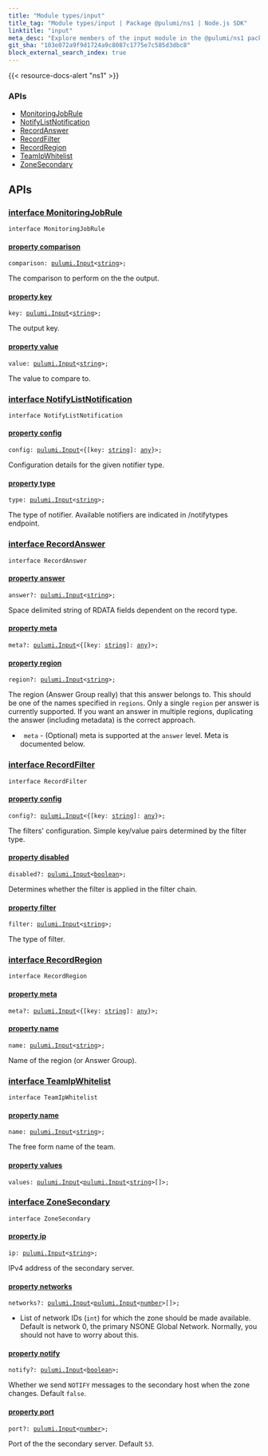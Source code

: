 ```yaml
---
title: "Module types/input"
title_tag: "Module types/input | Package @pulumi/ns1 | Node.js SDK"
linktitle: "input"
meta_desc: "Explore members of the input module in the @pulumi/ns1 package."
git_sha: "103e072a9f9d1724a9c8087c1775e7c585d3dbc8"
block_external_search_index: true
---
```


<!-- WARNING: this page was generated by a tool. Do not edit it by hand. -->
<!-- To change it, please see https://github.com/pulumi/docs/tree/master/tools/tscdocgen. -->

{{< resource-docs-alert "ns1" >}}






<h3>APIs</h3>
<ul class="api">
    <li><a href="#MonitoringJobRule"><span class="symbol api"></span>MonitoringJobRule</a></li>
    <li><a href="#NotifyListNotification"><span class="symbol api"></span>NotifyListNotification</a></li>
    <li><a href="#RecordAnswer"><span class="symbol api"></span>RecordAnswer</a></li>
    <li><a href="#RecordFilter"><span class="symbol api"></span>RecordFilter</a></li>
    <li><a href="#RecordRegion"><span class="symbol api"></span>RecordRegion</a></li>
    <li><a href="#TeamIpWhitelist"><span class="symbol api"></span>TeamIpWhitelist</a></li>
    <li><a href="#ZoneSecondary"><span class="symbol api"></span>ZoneSecondary</a></li>
</ul>




<h2 id="apis">APIs</h2>
<h3 class="pdoc-module-header" id="MonitoringJobRule" data-link-title="MonitoringJobRule">
    <a href="https://github.com/pulumi/pulumi-ns1/blob/103e072a9f9d1724a9c8087c1775e7c585d3dbc8/sdk/nodejs/types/input.ts#L7">
        interface <strong>MonitoringJobRule</strong>
    </a>
</h3>

<pre class="highlight"><code><span class='kr'>interface</span> <span class='nx'>MonitoringJobRule</span></code></pre>
<h4 class="pdoc-member-header" id="MonitoringJobRule-comparison">
<a class="pdoc-child-name" href="https://github.com/pulumi/pulumi-ns1/blob/103e072a9f9d1724a9c8087c1775e7c585d3dbc8/sdk/nodejs/types/input.ts#L11">property <b>comparison</b></a>
</h4>

<pre class="highlight"><code><span class='kd'></span>comparison: <a href='/docs/reference/pkg/nodejs/pulumi/pulumi/#Input'>pulumi.Input</a>&lt;<span class='kd'><a href='https://developer.mozilla.org/en-US/docs/Web/JavaScript/Reference/Global_Objects/String'>string</a></span>&gt;;</code></pre>

The comparison to perform on the the output.

<h4 class="pdoc-member-header" id="MonitoringJobRule-key">
<a class="pdoc-child-name" href="https://github.com/pulumi/pulumi-ns1/blob/103e072a9f9d1724a9c8087c1775e7c585d3dbc8/sdk/nodejs/types/input.ts#L15">property <b>key</b></a>
</h4>

<pre class="highlight"><code><span class='kd'></span>key: <a href='/docs/reference/pkg/nodejs/pulumi/pulumi/#Input'>pulumi.Input</a>&lt;<span class='kd'><a href='https://developer.mozilla.org/en-US/docs/Web/JavaScript/Reference/Global_Objects/String'>string</a></span>&gt;;</code></pre>

The output key.

<h4 class="pdoc-member-header" id="MonitoringJobRule-value">
<a class="pdoc-child-name" href="https://github.com/pulumi/pulumi-ns1/blob/103e072a9f9d1724a9c8087c1775e7c585d3dbc8/sdk/nodejs/types/input.ts#L19">property <b>value</b></a>
</h4>

<pre class="highlight"><code><span class='kd'></span>value: <a href='/docs/reference/pkg/nodejs/pulumi/pulumi/#Input'>pulumi.Input</a>&lt;<span class='kd'><a href='https://developer.mozilla.org/en-US/docs/Web/JavaScript/Reference/Global_Objects/String'>string</a></span>&gt;;</code></pre>

The value to compare to.

<h3 class="pdoc-module-header" id="NotifyListNotification" data-link-title="NotifyListNotification">
    <a href="https://github.com/pulumi/pulumi-ns1/blob/103e072a9f9d1724a9c8087c1775e7c585d3dbc8/sdk/nodejs/types/input.ts#L22">
        interface <strong>NotifyListNotification</strong>
    </a>
</h3>

<pre class="highlight"><code><span class='kr'>interface</span> <span class='nx'>NotifyListNotification</span></code></pre>
<h4 class="pdoc-member-header" id="NotifyListNotification-config">
<a class="pdoc-child-name" href="https://github.com/pulumi/pulumi-ns1/blob/103e072a9f9d1724a9c8087c1775e7c585d3dbc8/sdk/nodejs/types/input.ts#L26">property <b>config</b></a>
</h4>

<pre class="highlight"><code><span class='kd'></span>config: <a href='/docs/reference/pkg/nodejs/pulumi/pulumi/#Input'>pulumi.Input</a>&lt;{[key: <span class='kd'><a href='https://developer.mozilla.org/en-US/docs/Web/JavaScript/Reference/Global_Objects/String'>string</a></span>]: <span class='kd'><a href='https://www.typescriptlang.org/docs/handbook/basic-types.html#any'>any</a></span>}&gt;;</code></pre>

Configuration details for the given notifier type.

<h4 class="pdoc-member-header" id="NotifyListNotification-type">
<a class="pdoc-child-name" href="https://github.com/pulumi/pulumi-ns1/blob/103e072a9f9d1724a9c8087c1775e7c585d3dbc8/sdk/nodejs/types/input.ts#L30">property <b>type</b></a>
</h4>

<pre class="highlight"><code><span class='kd'></span>type: <a href='/docs/reference/pkg/nodejs/pulumi/pulumi/#Input'>pulumi.Input</a>&lt;<span class='kd'><a href='https://developer.mozilla.org/en-US/docs/Web/JavaScript/Reference/Global_Objects/String'>string</a></span>&gt;;</code></pre>

The type of notifier. Available notifiers are indicated in /notifytypes endpoint.

<h3 class="pdoc-module-header" id="RecordAnswer" data-link-title="RecordAnswer">
    <a href="https://github.com/pulumi/pulumi-ns1/blob/103e072a9f9d1724a9c8087c1775e7c585d3dbc8/sdk/nodejs/types/input.ts#L33">
        interface <strong>RecordAnswer</strong>
    </a>
</h3>

<pre class="highlight"><code><span class='kr'>interface</span> <span class='nx'>RecordAnswer</span></code></pre>
<h4 class="pdoc-member-header" id="RecordAnswer-answer">
<a class="pdoc-child-name" href="https://github.com/pulumi/pulumi-ns1/blob/103e072a9f9d1724a9c8087c1775e7c585d3dbc8/sdk/nodejs/types/input.ts#L37">property <b>answer</b></a>
</h4>

<pre class="highlight"><code><span class='kd'></span>answer?: <a href='/docs/reference/pkg/nodejs/pulumi/pulumi/#Input'>pulumi.Input</a>&lt;<span class='kd'><a href='https://developer.mozilla.org/en-US/docs/Web/JavaScript/Reference/Global_Objects/String'>string</a></span>&gt;;</code></pre>

Space delimited string of RDATA fields dependent on the record type.

<h4 class="pdoc-member-header" id="RecordAnswer-meta">
<a class="pdoc-child-name" href="https://github.com/pulumi/pulumi-ns1/blob/103e072a9f9d1724a9c8087c1775e7c585d3dbc8/sdk/nodejs/types/input.ts#L38">property <b>meta</b></a>
</h4>

<pre class="highlight"><code><span class='kd'></span>meta?: <a href='/docs/reference/pkg/nodejs/pulumi/pulumi/#Input'>pulumi.Input</a>&lt;{[key: <span class='kd'><a href='https://developer.mozilla.org/en-US/docs/Web/JavaScript/Reference/Global_Objects/String'>string</a></span>]: <span class='kd'><a href='https://www.typescriptlang.org/docs/handbook/basic-types.html#any'>any</a></span>}&gt;;</code></pre>
<h4 class="pdoc-member-header" id="RecordAnswer-region">
<a class="pdoc-child-name" href="https://github.com/pulumi/pulumi-ns1/blob/103e072a9f9d1724a9c8087c1775e7c585d3dbc8/sdk/nodejs/types/input.ts#L48">property <b>region</b></a>
</h4>

<pre class="highlight"><code><span class='kd'></span>region?: <a href='/docs/reference/pkg/nodejs/pulumi/pulumi/#Input'>pulumi.Input</a>&lt;<span class='kd'><a href='https://developer.mozilla.org/en-US/docs/Web/JavaScript/Reference/Global_Objects/String'>string</a></span>&gt;;</code></pre>

The region (Answer Group really) that this answer
belongs to. This should be one of the names specified in `regions`. Only a
single `region` per answer is currently supported. If you want an answer in
multiple regions, duplicating the answer (including metadata) is the correct
approach.
* ` meta` - (Optional) meta is supported at the `answer` level. Meta
is documented below.

<h3 class="pdoc-module-header" id="RecordFilter" data-link-title="RecordFilter">
    <a href="https://github.com/pulumi/pulumi-ns1/blob/103e072a9f9d1724a9c8087c1775e7c585d3dbc8/sdk/nodejs/types/input.ts#L51">
        interface <strong>RecordFilter</strong>
    </a>
</h3>

<pre class="highlight"><code><span class='kr'>interface</span> <span class='nx'>RecordFilter</span></code></pre>
<h4 class="pdoc-member-header" id="RecordFilter-config">
<a class="pdoc-child-name" href="https://github.com/pulumi/pulumi-ns1/blob/103e072a9f9d1724a9c8087c1775e7c585d3dbc8/sdk/nodejs/types/input.ts#L56">property <b>config</b></a>
</h4>

<pre class="highlight"><code><span class='kd'></span>config?: <a href='/docs/reference/pkg/nodejs/pulumi/pulumi/#Input'>pulumi.Input</a>&lt;{[key: <span class='kd'><a href='https://developer.mozilla.org/en-US/docs/Web/JavaScript/Reference/Global_Objects/String'>string</a></span>]: <span class='kd'><a href='https://www.typescriptlang.org/docs/handbook/basic-types.html#any'>any</a></span>}&gt;;</code></pre>

The filters' configuration. Simple key/value pairs
determined by the filter type.

<h4 class="pdoc-member-header" id="RecordFilter-disabled">
<a class="pdoc-child-name" href="https://github.com/pulumi/pulumi-ns1/blob/103e072a9f9d1724a9c8087c1775e7c585d3dbc8/sdk/nodejs/types/input.ts#L61">property <b>disabled</b></a>
</h4>

<pre class="highlight"><code><span class='kd'></span>disabled?: <a href='/docs/reference/pkg/nodejs/pulumi/pulumi/#Input'>pulumi.Input</a>&lt;<span class='kd'><a href='https://developer.mozilla.org/en-US/docs/Web/JavaScript/Reference/Global_Objects/Boolean'>boolean</a></span>&gt;;</code></pre>

Determines whether the filter is applied in the
filter chain.

<h4 class="pdoc-member-header" id="RecordFilter-filter">
<a class="pdoc-child-name" href="https://github.com/pulumi/pulumi-ns1/blob/103e072a9f9d1724a9c8087c1775e7c585d3dbc8/sdk/nodejs/types/input.ts#L65">property <b>filter</b></a>
</h4>

<pre class="highlight"><code><span class='kd'></span>filter: <a href='/docs/reference/pkg/nodejs/pulumi/pulumi/#Input'>pulumi.Input</a>&lt;<span class='kd'><a href='https://developer.mozilla.org/en-US/docs/Web/JavaScript/Reference/Global_Objects/String'>string</a></span>&gt;;</code></pre>

The type of filter.

<h3 class="pdoc-module-header" id="RecordRegion" data-link-title="RecordRegion">
    <a href="https://github.com/pulumi/pulumi-ns1/blob/103e072a9f9d1724a9c8087c1775e7c585d3dbc8/sdk/nodejs/types/input.ts#L68">
        interface <strong>RecordRegion</strong>
    </a>
</h3>

<pre class="highlight"><code><span class='kr'>interface</span> <span class='nx'>RecordRegion</span></code></pre>
<h4 class="pdoc-member-header" id="RecordRegion-meta">
<a class="pdoc-child-name" href="https://github.com/pulumi/pulumi-ns1/blob/103e072a9f9d1724a9c8087c1775e7c585d3dbc8/sdk/nodejs/types/input.ts#L69">property <b>meta</b></a>
</h4>

<pre class="highlight"><code><span class='kd'></span>meta?: <a href='/docs/reference/pkg/nodejs/pulumi/pulumi/#Input'>pulumi.Input</a>&lt;{[key: <span class='kd'><a href='https://developer.mozilla.org/en-US/docs/Web/JavaScript/Reference/Global_Objects/String'>string</a></span>]: <span class='kd'><a href='https://www.typescriptlang.org/docs/handbook/basic-types.html#any'>any</a></span>}&gt;;</code></pre>
<h4 class="pdoc-member-header" id="RecordRegion-name">
<a class="pdoc-child-name" href="https://github.com/pulumi/pulumi-ns1/blob/103e072a9f9d1724a9c8087c1775e7c585d3dbc8/sdk/nodejs/types/input.ts#L73">property <b>name</b></a>
</h4>

<pre class="highlight"><code><span class='kd'></span>name: <a href='/docs/reference/pkg/nodejs/pulumi/pulumi/#Input'>pulumi.Input</a>&lt;<span class='kd'><a href='https://developer.mozilla.org/en-US/docs/Web/JavaScript/Reference/Global_Objects/String'>string</a></span>&gt;;</code></pre>

Name of the region (or Answer Group).

<h3 class="pdoc-module-header" id="TeamIpWhitelist" data-link-title="TeamIpWhitelist">
    <a href="https://github.com/pulumi/pulumi-ns1/blob/103e072a9f9d1724a9c8087c1775e7c585d3dbc8/sdk/nodejs/types/input.ts#L76">
        interface <strong>TeamIpWhitelist</strong>
    </a>
</h3>

<pre class="highlight"><code><span class='kr'>interface</span> <span class='nx'>TeamIpWhitelist</span></code></pre>
<h4 class="pdoc-member-header" id="TeamIpWhitelist-name">
<a class="pdoc-child-name" href="https://github.com/pulumi/pulumi-ns1/blob/103e072a9f9d1724a9c8087c1775e7c585d3dbc8/sdk/nodejs/types/input.ts#L80">property <b>name</b></a>
</h4>

<pre class="highlight"><code><span class='kd'></span>name: <a href='/docs/reference/pkg/nodejs/pulumi/pulumi/#Input'>pulumi.Input</a>&lt;<span class='kd'><a href='https://developer.mozilla.org/en-US/docs/Web/JavaScript/Reference/Global_Objects/String'>string</a></span>&gt;;</code></pre>

The free form name of the team.

<h4 class="pdoc-member-header" id="TeamIpWhitelist-values">
<a class="pdoc-child-name" href="https://github.com/pulumi/pulumi-ns1/blob/103e072a9f9d1724a9c8087c1775e7c585d3dbc8/sdk/nodejs/types/input.ts#L81">property <b>values</b></a>
</h4>

<pre class="highlight"><code><span class='kd'></span>values: <a href='/docs/reference/pkg/nodejs/pulumi/pulumi/#Input'>pulumi.Input</a>&lt;<a href='/docs/reference/pkg/nodejs/pulumi/pulumi/#Input'>pulumi.Input</a>&lt;<span class='kd'><a href='https://developer.mozilla.org/en-US/docs/Web/JavaScript/Reference/Global_Objects/String'>string</a></span>&gt;[]&gt;;</code></pre>
<h3 class="pdoc-module-header" id="ZoneSecondary" data-link-title="ZoneSecondary">
    <a href="https://github.com/pulumi/pulumi-ns1/blob/103e072a9f9d1724a9c8087c1775e7c585d3dbc8/sdk/nodejs/types/input.ts#L84">
        interface <strong>ZoneSecondary</strong>
    </a>
</h3>

<pre class="highlight"><code><span class='kr'>interface</span> <span class='nx'>ZoneSecondary</span></code></pre>
<h4 class="pdoc-member-header" id="ZoneSecondary-ip">
<a class="pdoc-child-name" href="https://github.com/pulumi/pulumi-ns1/blob/103e072a9f9d1724a9c8087c1775e7c585d3dbc8/sdk/nodejs/types/input.ts#L88">property <b>ip</b></a>
</h4>

<pre class="highlight"><code><span class='kd'></span>ip: <a href='/docs/reference/pkg/nodejs/pulumi/pulumi/#Input'>pulumi.Input</a>&lt;<span class='kd'><a href='https://developer.mozilla.org/en-US/docs/Web/JavaScript/Reference/Global_Objects/String'>string</a></span>&gt;;</code></pre>

IPv4 address of the secondary server.

<h4 class="pdoc-member-header" id="ZoneSecondary-networks">
<a class="pdoc-child-name" href="https://github.com/pulumi/pulumi-ns1/blob/103e072a9f9d1724a9c8087c1775e7c585d3dbc8/sdk/nodejs/types/input.ts#L94">property <b>networks</b></a>
</h4>

<pre class="highlight"><code><span class='kd'></span>networks?: <a href='/docs/reference/pkg/nodejs/pulumi/pulumi/#Input'>pulumi.Input</a>&lt;<a href='/docs/reference/pkg/nodejs/pulumi/pulumi/#Input'>pulumi.Input</a>&lt;<span class='kd'><a href='https://developer.mozilla.org/en-US/docs/Web/JavaScript/Reference/Global_Objects/Number'>number</a></span>&gt;[]&gt;;</code></pre>

- List of network IDs (`int`) for which the zone
should be made available. Default is network 0, the primary NSONE Global
Network. Normally, you should not have to worry about this.

<h4 class="pdoc-member-header" id="ZoneSecondary-notify">
<a class="pdoc-child-name" href="https://github.com/pulumi/pulumi-ns1/blob/103e072a9f9d1724a9c8087c1775e7c585d3dbc8/sdk/nodejs/types/input.ts#L99">property <b>notify</b></a>
</h4>

<pre class="highlight"><code><span class='kd'></span>notify?: <a href='/docs/reference/pkg/nodejs/pulumi/pulumi/#Input'>pulumi.Input</a>&lt;<span class='kd'><a href='https://developer.mozilla.org/en-US/docs/Web/JavaScript/Reference/Global_Objects/Boolean'>boolean</a></span>&gt;;</code></pre>

Whether we send `NOTIFY` messages to the secondary host
when the zone changes. Default `false`.

<h4 class="pdoc-member-header" id="ZoneSecondary-port">
<a class="pdoc-child-name" href="https://github.com/pulumi/pulumi-ns1/blob/103e072a9f9d1724a9c8087c1775e7c585d3dbc8/sdk/nodejs/types/input.ts#L103">property <b>port</b></a>
</h4>

<pre class="highlight"><code><span class='kd'></span>port?: <a href='/docs/reference/pkg/nodejs/pulumi/pulumi/#Input'>pulumi.Input</a>&lt;<span class='kd'><a href='https://developer.mozilla.org/en-US/docs/Web/JavaScript/Reference/Global_Objects/Number'>number</a></span>&gt;;</code></pre>

Port of the the secondary server. Default `53`.


